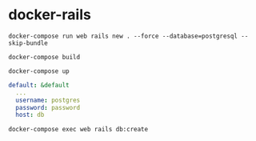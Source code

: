 # docker-rails


```
docker-compose run web rails new . --force --database=postgresql --skip-bundle
```

```
docker-compose build
```

```
docker-compose up
```
```yaml
default: &default
  ...
  username: postgres
  password: password
  host: db
```
```
docker-compose exec web rails db:create
```
